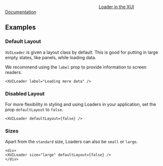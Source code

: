<div class="xui-margin-vertical">
	<div>
		<svg focusable="false" class="xui-icon xui-icon-inline xui-icon-large xui-icon-color-blue"> <use xlink:href="#xui-icon-bookmark" role="presentation"/></svg>
		<span><a href="../section-loaders.html#loaders">Loader in the XUI Documentation</a></span>
	</div>
</div>

## Examples

### Default Layout

`XUILoader` is given a layout class by default. This is good for putting in large empty states, like panels, while loading data.

We recommend using the `label` prop to provide information to screen readers.

```
<XUILoader label="Loading more data" />
```
### Disabled Layout

For more flexibility in styling and using Loaders in your application, set the prop `defaultLayout` to `false`.

```
<XUILoader defaultLayout={false} />
```

### Sizes

Apart from the `standard` size, Loaders can also be `small` or `large`.

```
<div>
<XUILoader size="large" defaultLayout={false} />
</div>
```
